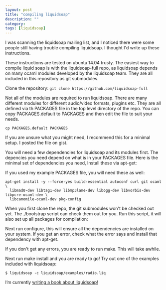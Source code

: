 ```yaml
---
layout: post
title: "compiling liquidsoap"
description: ""
category:
tags: [liquidsoap]
---
```


I was scanning the liquidsoap mailing list, and I noticed there were some people still having trouble compiling liquidsoap. I thought I'd write up these instructions.

These instructions are tested on ubuntu 14.04 trusty. The easiest way to compile liquid soap is with the liquidsoap-full repo, as liquidsoap depends on many ocaml modules developed by the liquidsoap team. They are all included in this repository as git submodules.

Clone the repository:
`git clone https://github.com/liquidsoap-full`

Not all of the modules are required to run liquidsoap. There are many different modules for different audio/video formats, plugins etc. They are all defined via th PACKAGES file in the top level directory of the repo. You can copy PACKAGES.default to PACKAGES and then edit the file to suit your needs.

`cp PACKAGES.default PACKAGES`

If you are unsure what you might need, I recommend this for a minimal setup. I posted the file on gist.

<script src="https://gist.github.com/mcfiredrill/eac8cd3e2c9326722ccd.js"></script>

You will need a few dependencies for liquidsoap and its modules first. The depencies you need depend on what is in your PACKAGES file. Here is the minimal set of dependencies you need,  Install these via apt-get:

If you used  my example PACKAGES file, you will need these as well:

```
apt-get install -y --force-yes build-essential autoconf curl git ocaml \
  libmad0-dev libtag1-dev libmp3lame-dev libogg-dev libvorbis-dev libpcre-ocaml-dev \
  libcamomile-ocaml-dev pkg-config
```

When you first clone the repo, the git submodules won't be checked out yet. The ./bootstrap script can check them out for you. Run this script, it will also set up all packages for compilation:

Next run configure, this will ensure all the dependencies are installed on your system. If you get an error, check what the error says and install that dependency with apt-get.

If you don't get any errors, you are ready to run make. This will take awhile.

Next run make install and you are ready to go! Try out one of the examples included with liquidsoap:

`$ liquidsoap -c liquidsoap/examples/radio.liq`

I’m currently [writing a book about liquidsoap!](https://leanpub.com/modernonlineradiowithliquidsoap)

